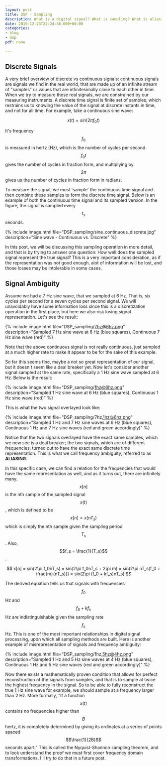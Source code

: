 ```yaml
---
layout: post
title: DSP - Sampling
description: What is a digital signal? What is sampling? What is aliasing? How to prevent aliasing?
date: 2019-12-23T22:24:38.000+00:00
categories:
- blog
- dsp
pdf: none

---
```

## Discrete Signals

<!-- [Chapter 4 Problem 12 - Classical Mechanics - T.Kibble, F.Berkshire](#c4p12)
\-->

A very brief overview of discrete vs continuous signals: continuous signals are signals we find in the real world, that are made up of an infinite stream of "samples" or values that are infinitesimally close to each other in time. When we try to measure these real signals, we are constrained by our measuring instruments. A discrete time signal is finite set of samples, which restrains us to knowing the value of the signal at discrete instants in time, and not for all time. For example, take a continuous sine wave:

$$
x(t) = sin(2\pi f_0t)
$$

It's frequency $$f_0$$ is measured in hertz (Hz), which is the number of cycles per second. $$f_0t$$ gives the number of cycles in fraction form, and multiplying by $$2\pi$$ gives us the number of cycles in fraction form in radians.

To measure the signal, we must 'sample' the continuous time signal and then combine these samples to form the discrete time signal. Below is an example of both the continuous time signal and its sampled version. In the figure, the signal is sampled every $$t_s$$ seconds.

{% include image.html file="DSP_sampling/sine_continuous_discrete.jpg" description="Sine wave - Continuous vs. Discrete" %}

In this post, we will be discussing this sampling operation in more detail, and that is by trying to answer one question: How well does the sampled signal represent the true signal? This is a very important consideration, as if the representation was not good enough, alot of information will be lost, and those losses may be intolerable in some cases.

## Signal Ambiguity

Assume we had a 7 Hz sine wave, that we sampled at 6 Hz. That is, six cycles per second for a seven cycles per second signal. We will unavoidably have some information loss since this is a discretization operation in the first place, but here we also risk losing signal representation. Let's see the result:

{% include image.html file="DSP_sampling/7hz@6hz.png" description="Sampled 7 Hz sine wave at 6 Hz (blue squares), Continuous 7 Hz sine wave (red)" %}

Note that the above continuous signal is not really continuous, just sampled at a much higher rate to make it appear to be for the sake of this example. 

So far this seems fine, maybe a not so great representation of our signal, but it doesn't seem like a deal breaker yet. Now let's consider another signal sampled at the same rate, specifically a 1 Hz sine wave sampled at 6 Hz. Below is the result:

{% include image.html file="DSP_sampling/1hz@6hz.png" description="Sampled 1 Hz sine wave at 6 Hz (blue squares), Continuous 1 Hz sine wave (red)" %}

This is what the two signal overlayed look like:

{% include image.html file="DSP_sampling/7hz,1hz@6hz.png" description="Sampled 1 Hz and 7 Hz sine waves at 6 Hz (blue squares), Continuous 1 Hz and 7 Hz sine waves (red and green accordingly)" %}

Notice that the two signals overlayed have the exact same samples, which we now see is a deal breaker; the two signals, which are of different frequencies, turned out to have the exact same discrete time representation. This is what we call frequency ambiguity, referred to as **ALIASING**.

In this specific case, we can find a relation for the frequencies that would have the same representation as well, and as it turns out, there are infinitely many. $$x[n]$$ is the nth sample of the sampled signal $$x(t)$$, which is defined to be $$x[n] = x(nT_s)$$ which is simply the nth sample given the sampling period $$T_s$$. Also, $$f_s = \frac{1}{T_s}$$.

$$
x[n] = sin(2\pi f_0nT_s) = sin(2\pi f_0nT_s + 2\pi m) = sin(2\pi nT_s(f_0 + \frac{m}{nT_s})) = sin(2\pi (f_0 + kf_s)nT_s)
$$

The derived equation tells us that signals with frequencies $$f_0$$ Hz and $$f_0 + kf_s$$ Hz are indistinguishable given the sampling rate $$f_s$$ Hz. This is one of the most important relationships in digital signal processing, upon which all sampling methods are built. Here is another example of misrepresentation of signals and frequency ambiguity:

{% include image.html file="DSP_sampling/1hz,5hz@4hz.png" description="Sampled 1 Hz and 5 Hz sine waves at 4 Hz (blue squares), Continuous 1 Hz and 5 Hz sine waves (red and green accordingly)" %}

Now there exists a mathematically proven condition that allows for perfect reconstruction of the signals from samples, and that is to sample at twice the highest frequency in the signal. So to be able to fully reconstruct the true 1 Hz sine wave for example, we should sample at a frequency larger than 2 Hz. More formally, "If a function $$ x(t) $$ contains no frequencies higher than $$B$$ hertz, it is completely determined by giving its ordinates at a series of points spaced $$\frac{1}{2B}$$ seconds apart." This is called the Nyquist-Shannon sampling theorem, and to look understand the proof we must first cover frequency domain transformations. I'll try to do that in a future post.














